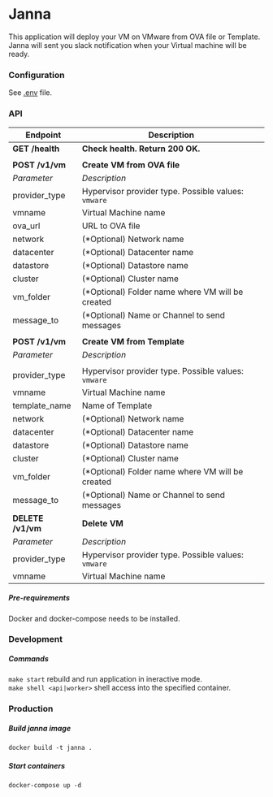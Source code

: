 # Janna
This application will deploy your VM on VMware from OVA file or Template.  
Janna will sent you slack notification when your Virtual machine will be ready.

### Configuration
See [.env](https://github.com/vterdunov/janna/blob/master/.env.example) file.

### API
| Endpoint | Description |
| ---- | --------------- |
| **GET /health** | **Check health. Return 200 OK.** |
|||
| **POST /v1/vm** | **Create VM from OVA file** |
| _Parameter_ | _Description_|
| provider_type | Hypervisor provider type. Possible values: `vmware` |
| vmname | Virtual Machine name |
| ova_url | URL to OVA file |
| network | (*Optional) Network name |
| datacenter | (*Optional) Datacenter name |
| datastore | (*Optional) Datastore name |
| cluster | (*Optional) Cluster name |
| vm_folder | (*Optional) Folder name where VM will be created |
| message_to | (*Optional) Name or Channel to send messages |
|||
| **POST /v1/vm** | **Create VM from Template** |
| _Parameter_ | _Description_|
|||
| provider_type | Hypervisor provider type. Possible values: `vmware` |
| vmname | Virtual Machine name |
| template_name | Name of Template |
| network | (*Optional) Network name |
| datacenter | (*Optional) Datacenter name |
| datastore | (*Optional) Datastore name |
| cluster | (*Optional) Cluster name |
| vm_folder | (*Optional) Folder name where VM will be created |
| message_to | (*Optional) Name or Channel to send messages |
| **DELETE /v1/vm** | **Delete VM** |
| _Parameter_ | _Description_|
| provider_type | Hypervisor provider type. Possible values: `vmware` |
| vmname | Virtual Machine name |

##### Pre-requirements
Docker and docker-compose needs to be installed.

### Development
##### Commands
`make start` rebuild and run application in ineractive mode.  
`make shell <api|worker>` shell access into the specified container.

### Production
##### Build janna image
`docker build -t janna .`
##### Start containers
`docker-compose up -d`
